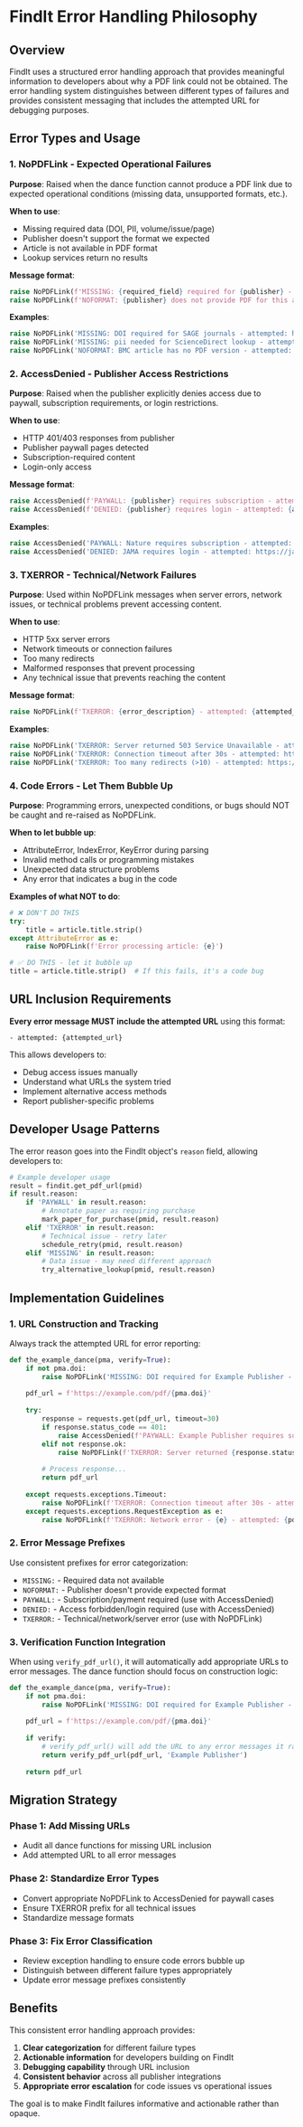# FindIt Error Handling Philosophy

## Overview

FindIt uses a structured error handling approach that provides meaningful information to developers about why a PDF link could not be obtained. The error handling system distinguishes between different types of failures and provides consistent messaging that includes the attempted URL for debugging purposes.

## Error Types and Usage

### 1. NoPDFLink - Expected Operational Failures

**Purpose**: Raised when the dance function cannot produce a PDF link due to expected operational conditions (missing data, unsupported formats, etc.).

**When to use**:
- Missing required data (DOI, PII, volume/issue/page)
- Publisher doesn't support the format we expected
- Article is not available in PDF format
- Lookup services return no results

**Message format**:
```python
raise NoPDFLink(f'MISSING: {required_field} required for {publisher} - attempted: {attempted_url}')
raise NoPDFLink(f'NOFORMAT: {publisher} does not provide PDF for this article type - attempted: {attempted_url}')
```

**Examples**:
```python
raise NoPDFLink('MISSING: DOI required for SAGE journals - attempted: https://journals.sagepub.com/...')
raise NoPDFLink('MISSING: pii needed for ScienceDirect lookup - attempted: https://sciencedirect.com/...')
raise NoPDFLink('NOFORMAT: BMC article has no PDF version - attempted: https://bmcgenomics.biomedcentral.com/...')
```

### 2. AccessDenied - Publisher Access Restrictions

**Purpose**: Raised when the publisher explicitly denies access due to paywall, subscription requirements, or login restrictions.

**When to use**:
- HTTP 401/403 responses from publisher
- Publisher paywall pages detected
- Subscription-required content
- Login-only access

**Message format**:
```python
raise AccessDenied(f'PAYWALL: {publisher} requires subscription - attempted: {attempted_url}')
raise AccessDenied(f'DENIED: {publisher} requires login - attempted: {attempted_url}')
```

**Examples**:
```python
raise AccessDenied('PAYWALL: Nature requires subscription - attempted: https://nature.com/articles/...')
raise AccessDenied('DENIED: JAMA requires login - attempted: https://jamanetwork.com/...')
```

### 3. TXERROR - Technical/Network Failures

**Purpose**: Used within NoPDFLink messages when server errors, network issues, or technical problems prevent accessing content.

**When to use**:
- HTTP 5xx server errors
- Network timeouts or connection failures  
- Too many redirects
- Malformed responses that prevent processing
- Any technical issue that prevents reaching the content

**Message format**:
```python
raise NoPDFLink(f'TXERROR: {error_description} - attempted: {attempted_url}')
```

**Examples**:
```python
raise NoPDFLink('TXERROR: Server returned 503 Service Unavailable - attempted: https://publisher.com/...')
raise NoPDFLink('TXERROR: Connection timeout after 30s - attempted: https://publisher.com/...')
raise NoPDFLink('TXERROR: Too many redirects (>10) - attempted: https://publisher.com/...')
```

### 4. Code Errors - Let Them Bubble Up

**Purpose**: Programming errors, unexpected conditions, or bugs should NOT be caught and re-raised as NoPDFLink.

**When to let bubble up**:
- AttributeError, IndexError, KeyError during parsing
- Invalid method calls or programming mistakes
- Unexpected data structure problems
- Any error that indicates a bug in the code

**Examples of what NOT to do**:
```python
# ❌ DON'T DO THIS
try:
    title = article.title.strip()
except AttributeError as e:
    raise NoPDFLink(f'Error processing article: {e}')

# ✅ DO THIS - let it bubble up
title = article.title.strip()  # If this fails, it's a code bug
```

## URL Inclusion Requirements

**Every error message MUST include the attempted URL** using this format:
```
- attempted: {attempted_url}
```

This allows developers to:
- Debug access issues manually
- Understand what URLs the system tried
- Implement alternative access methods
- Report publisher-specific problems

## Developer Usage Patterns

The error reason goes into the FindIt object's `reason` field, allowing developers to:

```python
# Example developer usage
result = findit.get_pdf_url(pmid)
if result.reason:
    if 'PAYWALL' in result.reason:
        # Annotate paper as requiring purchase
        mark_paper_for_purchase(pmid, result.reason)
    elif 'TXERROR' in result.reason:
        # Technical issue - retry later
        schedule_retry(pmid, result.reason)
    elif 'MISSING' in result.reason:
        # Data issue - may need different approach
        try_alternative_lookup(pmid, result.reason)
```

## Implementation Guidelines

### 1. URL Construction and Tracking

Always track the attempted URL for error reporting:

```python
def the_example_dance(pma, verify=True):
    if not pma.doi:
        raise NoPDFLink('MISSING: DOI required for Example Publisher - attempted: none')
    
    pdf_url = f'https://example.com/pdf/{pma.doi}'
    
    try:
        response = requests.get(pdf_url, timeout=30)
        if response.status_code == 401:
            raise AccessDenied(f'PAYWALL: Example Publisher requires subscription - attempted: {pdf_url}')
        elif not response.ok:
            raise NoPDFLink(f'TXERROR: Server returned {response.status_code} - attempted: {pdf_url}')
        
        # Process response...
        return pdf_url
        
    except requests.exceptions.Timeout:
        raise NoPDFLink(f'TXERROR: Connection timeout after 30s - attempted: {pdf_url}')
    except requests.exceptions.RequestException as e:
        raise NoPDFLink(f'TXERROR: Network error - {e} - attempted: {pdf_url}')
```

### 2. Error Message Prefixes

Use consistent prefixes for error categorization:

- `MISSING:` - Required data not available
- `NOFORMAT:` - Publisher doesn't provide expected format
- `PAYWALL:` - Subscription/payment required (use with AccessDenied)
- `DENIED:` - Access forbidden/login required (use with AccessDenied)  
- `TXERROR:` - Technical/network/server error (use with NoPDFLink)

### 3. Verification Function Integration

When using `verify_pdf_url()`, it will automatically add appropriate URLs to error messages. The dance function should focus on construction logic:

```python
def the_example_dance(pma, verify=True):
    if not pma.doi:
        raise NoPDFLink('MISSING: DOI required for Example Publisher - attempted: none')
    
    pdf_url = f'https://example.com/pdf/{pma.doi}'
    
    if verify:
        # verify_pdf_url() will add the URL to any error messages it raises
        return verify_pdf_url(pdf_url, 'Example Publisher')
    
    return pdf_url
```

## Migration Strategy

### Phase 1: Add Missing URLs
- Audit all dance functions for missing URL inclusion
- Add attempted URL to all error messages

### Phase 2: Standardize Error Types  
- Convert appropriate NoPDFLink to AccessDenied for paywall cases
- Ensure TXERROR prefix for all technical issues
- Standardize message formats

### Phase 3: Fix Error Classification
- Review exception handling to ensure code errors bubble up
- Distinguish between different failure types appropriately
- Update error message prefixes consistently

## Benefits

This consistent error handling approach provides:

1. **Clear categorization** for different failure types
2. **Actionable information** for developers building on FindIt
3. **Debugging capability** through URL inclusion
4. **Consistent behavior** across all publisher integrations
5. **Appropriate error escalation** for code issues vs operational issues

The goal is to make FindIt failures informative and actionable rather than opaque.